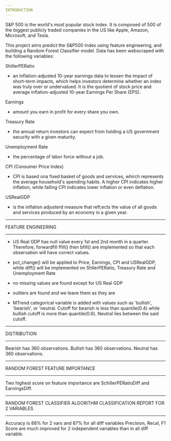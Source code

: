 ```yaml
---
INTRODUCTION
---
```


S&P 500 is the world's most popular stock index. It is composed of 500 of the biggest publicly traded companies in the US like Apple, Amazon, Microsoft, and Tesla.

This project aims predict the S&P500 Index using feature engineering, and building a Random Forest Classifier model. Data has been webscraped with the following variables:

ShillerPERatio

- an inflation-adjusted 10-year earnings data to lessen the impact of short-term impacts, which helps investors determine whether an index was truly over or undervalued. It is the quotient of stock price and average inflation-adjusted 10-year Earnings Per Share (EPS).

Earnings

- amount you earn in profit for every share you own.

Treasury Rate

- the annual return investors can expect from holding a US government security with a given maturity.

Unemployment Rate

- the percentage of labor force without a job.

CPI (Consumer Price Index)

- CPI is based ona fixed basket of goods and services, whirch represents the average household's spending habits. A higher CPI indicates higher inflation, while falling CPI indicates lower inflation or even deflation.

USRealGDP

- is the inflation adjusterd measure that refl;ects the value of all goods and services produced by an economy in a given year.

---

FEATURE ENGINEERING

---

- US Real GDP has null value every 1st and 2nd month in a quarter. Therefore, forwardfill ffill() then bfill() are implemented so that each observation will have correct values.

- pct_change() will be applied to Price, Earnings, CPI and USRealGDP, while diff() will be implemented on ShllerPERatio, Treasury Rate and Unemployment Rate

- no missing values are found except for US Real GDP

- outliers are found and we leave them as they are

- MTrend categorical variable is added with values such as 'bullish', 'bearish', or 'neutral. Cutoff for bearish is less than quantile(0.4) while bullish cutoff is more than quantile(0.6). Neutral lies between the said cutoff.

---

DISTRIBUTION

---

Bearish has 360 observations.
Bullish has 360 observations.
Neutral has 360 observations.

---

RANDOM FOREST FEATURE IMPORTANCE

---

Two highest score on feature importance are SchillerPERatioDiff and EarningsDiff.

---

RANDOM FOREST CLASSIFIER ALGORITHM CLASSIFICATION REPORT FOR 2 VARIABLES

---

Accuracy is 88% for 2 vars and 87% for all diff variables
Precision, Recal, F1 Score are much improved for 2 independent variables than in all diff variable.
